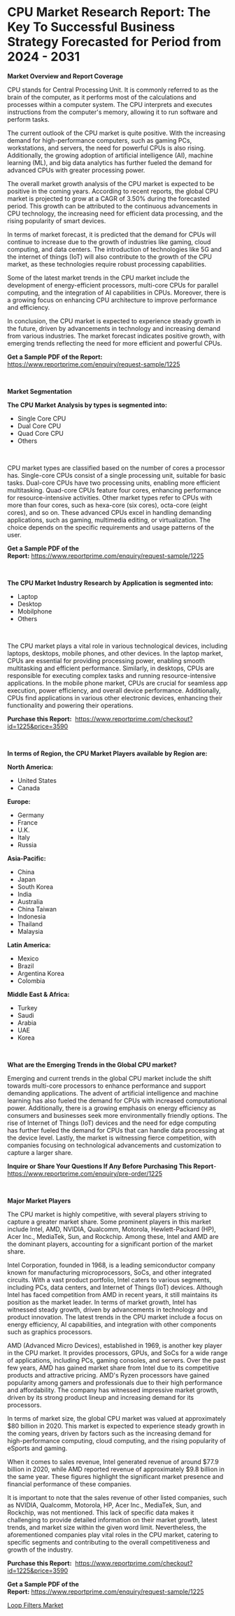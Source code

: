 <p><h1>CPU Market Research Report: The Key To Successful Business Strategy Forecasted for Period from 2024 - 2031</h1></p><p><strong>Market Overview and Report Coverage</strong></p>
<p><p>CPU stands for Central Processing Unit. It is commonly referred to as the brain of the computer, as it performs most of the calculations and processes within a computer system. The CPU interprets and executes instructions from the computer's memory, allowing it to run software and perform tasks.</p><p>The current outlook of the CPU market is quite positive. With the increasing demand for high-performance computers, such as gaming PCs, workstations, and servers, the need for powerful CPUs is also rising. Additionally, the growing adoption of artificial intelligence (AI), machine learning (ML), and big data analytics has further fueled the demand for advanced CPUs with greater processing power.</p><p>The overall market growth analysis of the CPU market is expected to be positive in the coming years. According to recent reports, the global CPU market is projected to grow at a CAGR of 3.50% during the forecasted period. This growth can be attributed to the continuous advancements in CPU technology, the increasing need for efficient data processing, and the rising popularity of smart devices.</p><p>In terms of market forecast, it is predicted that the demand for CPUs will continue to increase due to the growth of industries like gaming, cloud computing, and data centers. The introduction of technologies like 5G and the internet of things (IoT) will also contribute to the growth of the CPU market, as these technologies require robust processing capabilities.</p><p>Some of the latest market trends in the CPU market include the development of energy-efficient processors, multi-core CPUs for parallel computing, and the integration of AI capabilities in CPUs. Moreover, there is a growing focus on enhancing CPU architecture to improve performance and efficiency.</p><p>In conclusion, the CPU market is expected to experience steady growth in the future, driven by advancements in technology and increasing demand from various industries. The market forecast indicates positive growth, with emerging trends reflecting the need for more efficient and powerful CPUs.</p></p>
<p><strong>Get a Sample PDF of the Report:</strong> <a href="https://www.reportprime.com/enquiry/request-sample/1225">https://www.reportprime.com/enquiry/request-sample/1225</a></p>
<p>&nbsp;</p>
<p><strong>Market Segmentation</strong></p>
<p><strong>The CPU Market Analysis by types is segmented into:</strong></p>
<p><ul><li>Single Core CPU</li><li>Dual Core CPU</li><li>Quad Core CPU</li><li>Others</li></ul></p>
<p>&nbsp;</p>
<p><p>CPU market types are classified based on the number of cores a processor has. Single-core CPUs consist of a single processing unit, suitable for basic tasks. Dual-core CPUs have two processing units, enabling more efficient multitasking. Quad-core CPUs feature four cores, enhancing performance for resource-intensive activities. Other market types refer to CPUs with more than four cores, such as hexa-core (six cores), octa-core (eight cores), and so on. These advanced CPUs excel in handling demanding applications, such as gaming, multimedia editing, or virtualization. The choice depends on the specific requirements and usage patterns of the user.</p></p>
<p><strong>Get a Sample PDF of the Report:</strong>&nbsp;<a href="https://www.reportprime.com/enquiry/request-sample/1225">https://www.reportprime.com/enquiry/request-sample/1225</a></p>
<p>&nbsp;</p>
<p><strong>The CPU Market Industry Research by Application is segmented into:</strong></p>
<p><ul><li>Laptop</li><li>Desktop</li><li>Mobilphone</li><li>Others</li></ul></p>
<p>&nbsp;</p>
<p><p>The CPU market plays a vital role in various technological devices, including laptops, desktops, mobile phones, and other devices. In the laptop market, CPUs are essential for providing processing power, enabling smooth multitasking and efficient performance. Similarly, in desktops, CPUs are responsible for executing complex tasks and running resource-intensive applications. In the mobile phone market, CPUs are crucial for seamless app execution, power efficiency, and overall device performance. Additionally, CPUs find applications in various other electronic devices, enhancing their functionality and powering their operations.</p></p>
<p><strong>Purchase this Report:</strong>&nbsp; <a href="https://www.reportprime.com/checkout?id=1225&price=3590">https://www.reportprime.com/checkout?id=1225&price=3590</a></p>
<p>&nbsp;</p>
<p><strong>In terms of Region, the CPU Market Players available by Region are:</strong></p>
<p>
    <p> <strong> North America: </strong>
        <ul>
            <li>United States</li>
            <li>Canada</li>
        </ul>
        </p> 
    <p> <strong> Europe: </strong>
        <ul>
            <li>Germany</li>
            <li>France</li>
            <li>U.K.</li>
            <li>Italy</li>
            <li>Russia</li>
        </ul>
        </p> 
    <p> <strong> Asia-Pacific: </strong>
        <ul>
            <li>China</li>
            <li>Japan</li>
            <li>South Korea</li>
            <li>India</li>
            <li>Australia</li>
            <li>China Taiwan</li>
            <li>Indonesia</li>
            <li>Thailand</li>
            <li>Malaysia</li>
        </ul>
        </p> 
    <p> <strong> Latin America: </strong>
        <ul>
            <li>Mexico</li>
            <li>Brazil</li>
            <li>Argentina Korea</li>
            <li>Colombia</li>
        </ul>
        </p> 
    <p> <strong> Middle East & Africa: </strong>
        <ul>
            <li>Turkey</li>
            <li>Saudi</li>
            <li>Arabia</li>
            <li>UAE</li>
            <li>Korea</li>
        </ul>
    </p>
    </p>
<p>&nbsp;</p>
<p><strong>What are the Emerging Trends in the Global CPU market?</strong></p>
<p><p>Emerging and current trends in the global CPU market include the shift towards multi-core processors to enhance performance and support demanding applications. The advent of artificial intelligence and machine learning has also fueled the demand for CPUs with increased computational power. Additionally, there is a growing emphasis on energy efficiency as consumers and businesses seek more environmentally friendly options. The rise of Internet of Things (IoT) devices and the need for edge computing has further fueled the demand for CPUs that can handle data processing at the device level. Lastly, the market is witnessing fierce competition, with companies focusing on technological advancements and customization to capture a larger share.</p></p>
<p><strong>Inquire or Share Your Questions If Any Before Purchasing This Report</strong>- <a href="https://www.reportprime.com/enquiry/pre-order/1225">https://www.reportprime.com/enquiry/pre-order/1225</a></p>
<p>&nbsp;</p>
<p><strong>Major Market Players</strong></p>
<p><p>The CPU market is highly competitive, with several players striving to capture a greater market share. Some prominent players in this market include Intel, AMD, NVIDIA, Qualcomm, Motorola, Hewlett-Packard (HP), Acer Inc., MediaTek, Sun, and Rockchip. Among these, Intel and AMD are the dominant players, accounting for a significant portion of the market share.</p><p>Intel Corporation, founded in 1968, is a leading semiconductor company known for manufacturing microprocessors, SoCs, and other integrated circuits. With a vast product portfolio, Intel caters to various segments, including PCs, data centers, and Internet of Things (IoT) devices. Although Intel has faced competition from AMD in recent years, it still maintains its position as the market leader. In terms of market growth, Intel has witnessed steady growth, driven by advancements in technology and product innovation. The latest trends in the CPU market include a focus on energy efficiency, AI capabilities, and integration with other components such as graphics processors.</p><p>AMD (Advanced Micro Devices), established in 1969, is another key player in the CPU market. It provides processors, GPUs, and SoCs for a wide range of applications, including PCs, gaming consoles, and servers. Over the past few years, AMD has gained market share from Intel due to its competitive products and attractive pricing. AMD's Ryzen processors have gained popularity among gamers and professionals due to their high performance and affordability. The company has witnessed impressive market growth, driven by its strong product lineup and increasing demand for its processors.</p><p>In terms of market size, the global CPU market was valued at approximately $80 billion in 2020. This market is expected to experience steady growth in the coming years, driven by factors such as the increasing demand for high-performance computing, cloud computing, and the rising popularity of eSports and gaming.</p><p>When it comes to sales revenue, Intel generated revenue of around $77.9 billion in 2020, while AMD reported revenue of approximately $9.8 billion in the same year. These figures highlight the significant market presence and financial performance of these companies.</p><p>It is important to note that the sales revenue of other listed companies, such as NVIDIA, Qualcomm, Motorola, HP, Acer Inc., MediaTek, Sun, and Rockchip, was not mentioned. This lack of specific data makes it challenging to provide detailed information on their market growth, latest trends, and market size within the given word limit. Nevertheless, the aforementioned companies play vital roles in the CPU market, catering to specific segments and contributing to the overall competitiveness and growth of the industry.</p></p>
<p><strong>Purchase this Report:</strong>&nbsp;&nbsp;<a href="https://www.reportprime.com/checkout?id=1225&price=3590">https://www.reportprime.com/checkout?id=1225&price=3590</a></p>
<p></p>
<p><strong>Get a Sample PDF of the Report:</strong>&nbsp;<a href="https://www.reportprime.com/enquiry/request-sample/1225">https://www.reportprime.com/enquiry/request-sample/1225</a></p>
<p><p><a href="https://github.com/NorbertYates/Market-Research-Report-List-3/blob/main/loop-filters-market.md">Loop Filters Market</a></p></p>